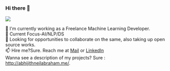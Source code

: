 ### Hi there 👋
![](https://media.tenor.com/images/76ddd52c083db7ed839874e3e28a8119/tenor.gif)

🔭 I'm currently working as a Freelance Machine Learning Developer.  
🌱 Current Focus-AI/NLP/DS  
👯 Looking for opportunities to collaborate on the same, also taking up open source works.  
📫 Hire me?Sure. Reach me at [Mail](abhijithneilabrahampk@gmail.com) or [LinkedIn](https://www.linkedin.com/in/abhijith-neil-abraham-765165141/. )    
Wanna see a description of my projects? Sure : http://abhijithneilabraham.me/. 

<!--
**abhijithneilabraham/abhijithneilabraham** is a ✨ _special_ ✨ repository because its `README.md` (this file) appears on your GitHub profile.

Here are some ideas to get you started:

- 🔭 I’m currently working on ...
- 🌱 I’m currently learning ...
- 👯 I’m looking to collaborate on ...
- 🤔 I’m looking for help with ...
- 💬 Ask me about ...
- 📫 How to reach me: ...
- 😄 Pronouns: ...
- ⚡ Fun fact: ...
-->
